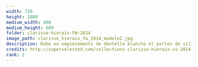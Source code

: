 ```yaml
---
width: 720
height: 1080
medium_width: 400
medium_height: 600
folder: clarisse-hieraix-FW-2014
image_path: clarisse_hieraix_fw_2014_modele2.jpg
description: Robe en empiècements de dentelle blanche et perles de silicone Cristal 
credits: http://superselected.com/collections-clarisse-hieraix-ss-2014-haute-couture/
rank: 2
---
```

